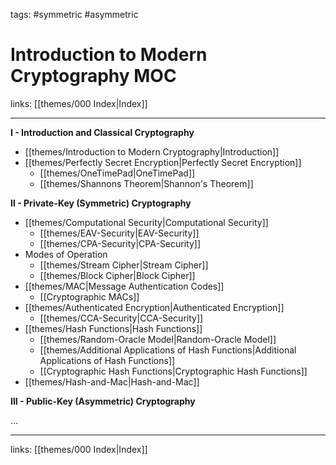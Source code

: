 tags: #symmetric #asymmetric 

# Introduction to Modern Cryptography MOC

links: [[themes/000 Index|Index]]

---

**I - Introduction and Classical Cryptography**

- [[themes/Introduction to Modern Cryptography|Introduction]]  
- [[themes/Perfectly Secret Encryption|Perfectly Secret Encryption]]  
    - [[themes/OneTimePad|OneTimePad]]  
    - [[themes/Shannons Theorem|Shannon's Theorem]]  
  
**II - Private-Key (Symmetric) Cryptography**

- [[themes/Computational Security|Computational Security]]
    - [[themes/EAV-Security|EAV-Security]]
    - [[themes/CPA-Security|CPA-Security]]
- Modes of Operation
    - [[themes/Stream Cipher|Stream Cipher]]
    - [[themes/Block Cipher|Block Cipher]]
- [[themes/MAC|Message Authentication Codes]]
	- [[Cryptographic MACs]]
- [[themes/Authenticated Encryption|Authenticated Encryption]]
    - [[themes/CCA-Security|CCA-Security]]
- [[themes/Hash Functions|Hash Functions]]
    - [[themes/Random-Oracle Model|Random-Oracle Model]]
    - [[themes/Additional Applications of Hash Functions|Additional Applications of Hash Functions]]
    - [[Cryptographic Hash Functions|Cryptographic Hash Functions]]
- [[themes/Hash-and-Mac|Hash-and-Mac]]
  
**III - Public-Key (Asymmetric) Cryptography**

...

---
links: [[themes/000 Index|Index]]